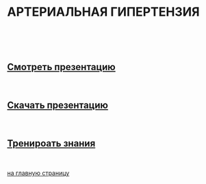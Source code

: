 # АРТЕРИАЛЬНАЯ ГИПЕРТЕНЗИЯ
<br/>
<br/>
<br/>

## [Смотреть презентацию](README-Allergy-1.md)
<br/>

## [Скачать презентацию](README-Allergy-2.md)
<br/>

## [Тренироать знания](README-Allergy-3.md)
<br/>






[на главную страницу](README.md)
